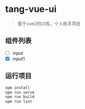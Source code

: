 # tang-vue-ui

> 基于vue2的UI库，个人练手项目

## 组件列表

- [ ] input
- [x] input1

## 运行项目

```bash
npm install
npm run serve
npm run build
npm run lint
```
